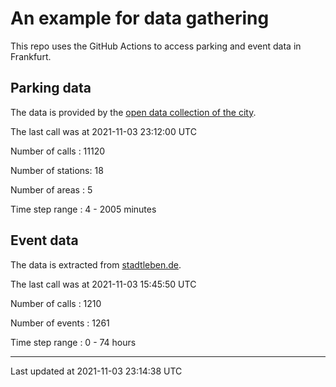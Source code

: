 # An example for data gathering

This repo uses the GitHub Actions to access parking and event data in Frankfurt.

## Parking data
The data is provided by the [open data collection of the city](https://www.offenedaten.frankfurt.de/).

The last call was at 2021-11-03 23:12:00 UTC

Number of calls   : 11120

Number of stations:    18

Number of areas   :     5

Time step range   :     4 -  2005 minutes


## Event data
The data is extracted from [stadtleben.de](https://stadtleben.de/frankfurt/).

The last call was at 2021-11-03 15:45:50 UTC

Number of calls   : 1210

Number of events  : 1261

Time step range   :    0 -   74 hours


----

Last updated at 2021-11-03 23:14:38 UTC
